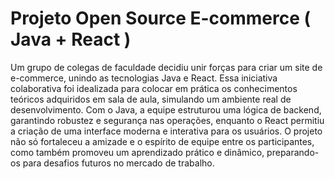 # Projeto Open Source E-commerce ( Java + React )
 
Um grupo de colegas de faculdade decidiu unir forças para criar um site de e-commerce, unindo as tecnologias Java e React. Essa iniciativa colaborativa foi idealizada para colocar em prática os conhecimentos teóricos adquiridos em sala de aula, simulando um ambiente real de desenvolvimento. Com o Java, a equipe estruturou uma lógica de backend, garantindo robustez e segurança nas operações, enquanto o React permitiu a criação de uma interface moderna e interativa para os usuários. O projeto não só fortaleceu a amizade e o espírito de equipe entre os participantes, como também promoveu um aprendizado prático e dinâmico, preparando-os para desafios futuros no mercado de trabalho.
